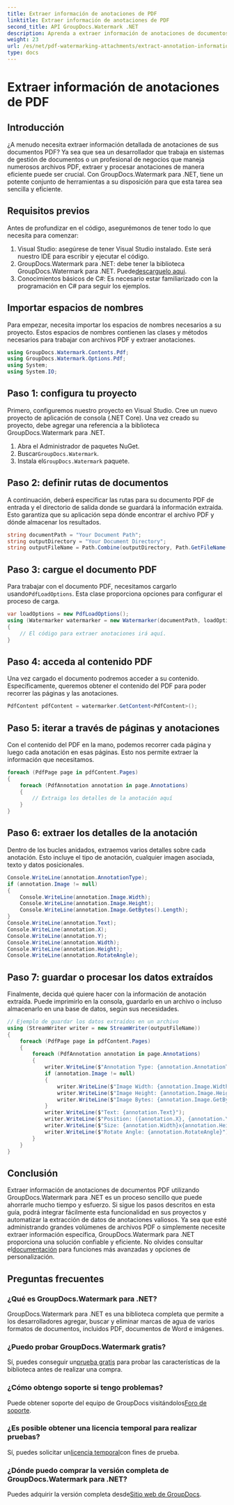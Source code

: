 ```yaml
---
title: Extraer información de anotaciones de PDF
linktitle: Extraer información de anotaciones de PDF
second_title: API GroupDocs.Watermark .NET
description: Aprenda a extraer información de anotaciones de documentos PDF utilizando GroupDocs.Watermark para .NET en esta guía detallada paso a paso.
weight: 23
url: /es/net/pdf-watermarking-attachments/extract-annotation-information-pdf/
type: docs
---
```

# Extraer información de anotaciones de PDF

## Introducción
¿A menudo necesita extraer información detallada de anotaciones de sus documentos PDF? Ya sea que sea un desarrollador que trabaja en sistemas de gestión de documentos o un profesional de negocios que maneja numerosos archivos PDF, extraer y procesar anotaciones de manera eficiente puede ser crucial. Con GroupDocs.Watermark para .NET, tiene un potente conjunto de herramientas a su disposición para que esta tarea sea sencilla y eficiente.
## Requisitos previos
Antes de profundizar en el código, asegurémonos de tener todo lo que necesita para comenzar:
1. Visual Studio: asegúrese de tener Visual Studio instalado. Este será nuestro IDE para escribir y ejecutar el código.
2.  GroupDocs.Watermark para .NET: debe tener la biblioteca GroupDocs.Watermark para .NET. Puede[descarguelo aqui](https://releases.groupdocs.com/Watermark/net/).
3. Conocimientos básicos de C#: Es necesario estar familiarizado con la programación en C# para seguir los ejemplos.
## Importar espacios de nombres
Para empezar, necesita importar los espacios de nombres necesarios a su proyecto. Estos espacios de nombres contienen las clases y métodos necesarios para trabajar con archivos PDF y extraer anotaciones.
```csharp
using GroupDocs.Watermark.Contents.Pdf;
using GroupDocs.Watermark.Options.Pdf;
using System;
using System.IO;
```
## Paso 1: configura tu proyecto
Primero, configuremos nuestro proyecto en Visual Studio. Cree un nuevo proyecto de aplicación de consola (.NET Core). Una vez creado su proyecto, debe agregar una referencia a la biblioteca GroupDocs.Watermark para .NET.
1. Abra el Administrador de paquetes NuGet.
2.  Buscar`GroupDocs.Watermark`.
3.  Instala el`GroupDocs.Watermark` paquete.
## Paso 2: definir rutas de documentos
A continuación, deberá especificar las rutas para su documento PDF de entrada y el directorio de salida donde se guardará la información extraída. Esto garantiza que su aplicación sepa dónde encontrar el archivo PDF y dónde almacenar los resultados.
```csharp
string documentPath = "Your Document Path";
string outputDirectory = "Your Document Directory";
string outputFileName = Path.Combine(outputDirectory, Path.GetFileName(documentPath));
```
## Paso 3: cargue el documento PDF
 Para trabajar con el documento PDF, necesitamos cargarlo usando`PdfLoadOptions`. Esta clase proporciona opciones para configurar el proceso de carga.
```csharp
var loadOptions = new PdfLoadOptions();
using (Watermarker watermarker = new Watermarker(documentPath, loadOptions))
{
    // El código para extraer anotaciones irá aquí.
}
```
## Paso 4: acceda al contenido PDF
Una vez cargado el documento podremos acceder a su contenido. Específicamente, queremos obtener el contenido del PDF para poder recorrer las páginas y las anotaciones.
```csharp
PdfContent pdfContent = watermarker.GetContent<PdfContent>();
```
## Paso 5: iterar a través de páginas y anotaciones
Con el contenido del PDF en la mano, podemos recorrer cada página y luego cada anotación en esas páginas. Esto nos permite extraer la información que necesitamos.
```csharp
foreach (PdfPage page in pdfContent.Pages)
{
    foreach (PdfAnnotation annotation in page.Annotations)
    {
        // Extraiga los detalles de la anotación aquí
    }
}
```
## Paso 6: extraer los detalles de la anotación
Dentro de los bucles anidados, extraemos varios detalles sobre cada anotación. Esto incluye el tipo de anotación, cualquier imagen asociada, texto y datos posicionales.
```csharp
Console.WriteLine(annotation.AnnotationType);
if (annotation.Image != null)
{
    Console.WriteLine(annotation.Image.Width);
    Console.WriteLine(annotation.Image.Height);
    Console.WriteLine(annotation.Image.GetBytes().Length);
}
Console.WriteLine(annotation.Text);
Console.WriteLine(annotation.X);
Console.WriteLine(annotation.Y);
Console.WriteLine(annotation.Width);
Console.WriteLine(annotation.Height);
Console.WriteLine(annotation.RotateAngle);
```
## Paso 7: guardar o procesar los datos extraídos
Finalmente, decida qué quiere hacer con la información de anotación extraída. Puede imprimirlo en la consola, guardarlo en un archivo o incluso almacenarlo en una base de datos, según sus necesidades.
```csharp
// Ejemplo de guardar los datos extraídos en un archivo
using (StreamWriter writer = new StreamWriter(outputFileName))
{
    foreach (PdfPage page in pdfContent.Pages)
    {
        foreach (PdfAnnotation annotation in page.Annotations)
        {
            writer.WriteLine($"Annotation Type: {annotation.AnnotationType}");
            if (annotation.Image != null)
            {
                writer.WriteLine($"Image Width: {annotation.Image.Width}");
                writer.WriteLine($"Image Height: {annotation.Image.Height}");
                writer.WriteLine($"Image Bytes: {annotation.Image.GetBytes().Length}");
            }
            writer.WriteLine($"Text: {annotation.Text}");
            writer.WriteLine($"Position: ({annotation.X}, {annotation.Y})");
            writer.WriteLine($"Size: {annotation.Width}x{annotation.Height}");
            writer.WriteLine($"Rotate Angle: {annotation.RotateAngle}");
        }
    }
}
```
## Conclusión
Extraer información de anotaciones de documentos PDF utilizando GroupDocs.Watermark para .NET es un proceso sencillo que puede ahorrarle mucho tiempo y esfuerzo. Si sigue los pasos descritos en esta guía, podrá integrar fácilmente esta funcionalidad en sus proyectos y automatizar la extracción de datos de anotaciones valiosos.
 Ya sea que esté administrando grandes volúmenes de archivos PDF o simplemente necesite extraer información específica, GroupDocs.Watermark para .NET proporciona una solución confiable y eficiente. No olvides consultar el[documentación](https://tutorials.groupdocs.com/Watermark/net/) para funciones más avanzadas y opciones de personalización.
## Preguntas frecuentes
### ¿Qué es GroupDocs.Watermark para .NET?
GroupDocs.Watermark para .NET es una biblioteca completa que permite a los desarrolladores agregar, buscar y eliminar marcas de agua de varios formatos de documentos, incluidos PDF, documentos de Word e imágenes.
### ¿Puedo probar GroupDocs.Watermark gratis?
 Sí, puedes conseguir un[prueba gratis](https://releases.groupdocs.com/) para probar las características de la biblioteca antes de realizar una compra.
### ¿Cómo obtengo soporte si tengo problemas?
 Puede obtener soporte del equipo de GroupDocs visitándolos[Foro de soporte](https://forum.groupdocs.com/c/watermark/19).
### ¿Es posible obtener una licencia temporal para realizar pruebas?
 Sí, puedes solicitar un[licencia temporal](https://purchase.groupdocs.com/temporary-license/)con fines de prueba.
### ¿Dónde puedo comprar la versión completa de GroupDocs.Watermark para .NET?
 Puedes adquirir la versión completa desde[Sitio web de GroupDocs](https://purchase.groupdocs.com/buy).